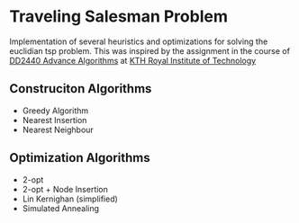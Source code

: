 # Traveling Salesman Problem
Implementation of several heuristics and optimizations for solving the euclidian tsp problem. This was inspired by the assignment in the course of [DD2440 Advance Algorithms](https://www.kth.se/student/kurser/kurs/DD2440?l=en) at [KTH Royal Institute of Technology](kth.se)

## Construciton Algorithms
- Greedy Algorithm
- Nearest Insertion
- Nearest Neighbour

## Optimization Algorithms
- 2-opt
- 2-opt + Node Insertion
- Lin Kernighan (simplified)
- Simulated Annealing
